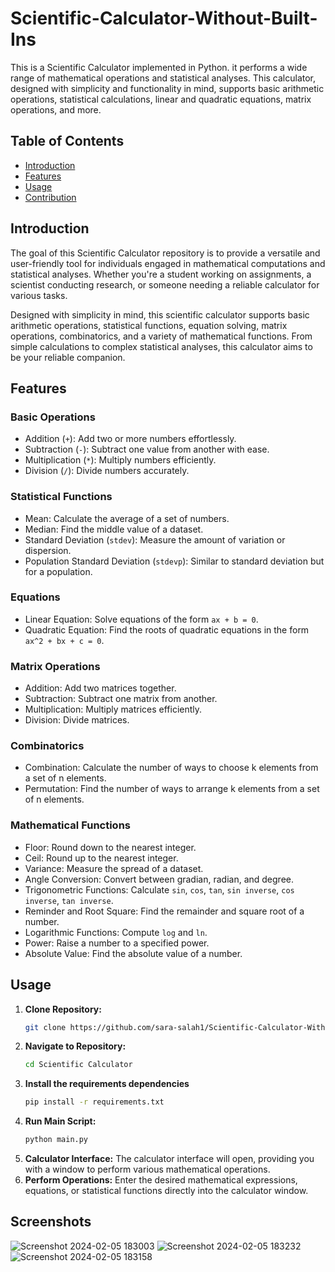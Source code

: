 # Scientific-Calculator-Without-Built-Ins

 This is a Scientific Calculator implemented in Python. it performs a wide range of mathematical operations and statistical analyses. This calculator, designed with simplicity and functionality in mind, supports basic arithmetic operations, statistical calculations, linear and quadratic equations, matrix operations, and more.

## Table of Contents

- [Introduction](#introduction)
 - [Features](#features)
- [Usage](#usage)
- [Contribution](#contribution)


## Introduction 
The goal of this Scientific Calculator repository is to provide a versatile and user-friendly tool for individuals engaged in mathematical computations and statistical analyses. Whether you're a student working on assignments, a scientist conducting research, or someone needing a reliable calculator for various tasks.

Designed with simplicity in mind, this scientific calculator supports basic arithmetic operations, statistical functions, equation solving, matrix operations, combinatorics, and a variety of mathematical functions. From simple calculations to complex statistical analyses, this calculator aims to be your reliable companion.

## Features

### Basic Operations
- Addition (`+`): Add two or more numbers effortlessly.
- Subtraction (`-`): Subtract one value from another with ease.
- Multiplication (`*`): Multiply numbers efficiently.
- Division (`/`): Divide numbers accurately.

### Statistical Functions
- Mean: Calculate the average of a set of numbers.
- Median: Find the middle value of a dataset.
- Standard Deviation (`stdev`): Measure the amount of variation or dispersion.
- Population Standard Deviation (`stdevp`): Similar to standard deviation but for a population.

### Equations
- Linear Equation: Solve equations of the form `ax + b = 0`.
- Quadratic Equation: Find the roots of quadratic equations in the form `ax^2 + bx + c = 0`.

### Matrix Operations
- Addition: Add two matrices together.
- Subtraction: Subtract one matrix from another.
- Multiplication: Multiply matrices efficiently.
- Division: Divide matrices.

### Combinatorics
- Combination: Calculate the number of ways to choose k elements from a set of n elements.
- Permutation: Find the number of ways to arrange k elements from a set of n elements.

### Mathematical Functions
- Floor: Round down to the nearest integer.
- Ceil: Round up to the nearest integer.
- Variance: Measure the spread of a dataset.
- Angle Conversion: Convert between gradian, radian, and degree.
- Trigonometric Functions: Calculate `sin`, `cos`, `tan`, `sin inverse`, `cos inverse`, `tan inverse`.
- Reminder and Root Square: Find the remainder and square root of a number.
- Logarithmic Functions: Compute `log` and `ln`.
- Power: Raise a number to a specified power.
- Absolute Value: Find the absolute value of a number.



## Usage
1. **Clone Repository:**
   ```bash
   git clone https://github.com/sara-salah1/Scientific-Calculator-Without-Built-Ins.git
2. **Navigate to Repository:**
   ```bash
   cd Scientific Calculator
3. **Install the requirements dependencies**
   ```bash
   pip install -r requirements.txt
4. **Run Main Script:**
   ```bash
   python main.py
5. **Calculator Interface:**
   The calculator interface will open, providing you with a window to perform various mathematical operations.
6. **Perform Operations:**
   Enter the desired mathematical expressions, equations, or statistical functions directly into the calculator window.

## Screenshots
![Screenshot 2024-02-05 183003](https://github.com/sara-salah1/Scientific-Calculator-Without-Built-Ins/assets/67710906/7c328e9f-b32d-4376-b3a9-946dcab524a4)
![Screenshot 2024-02-05 183232](https://github.com/sara-salah1/Scientific-Calculator-Without-Built-Ins/assets/67710906/cd8c4778-18a6-4d5f-9f74-9393442e1625)
![Screenshot 2024-02-05 183158](https://github.com/sara-salah1/Scientific-Calculator-Without-Built-Ins/assets/67710906/4bd8c68f-a9fd-4699-bfda-567de8b17096)










